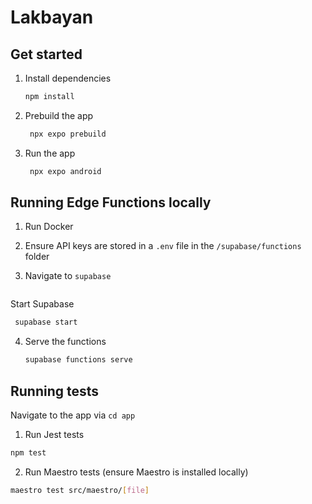 # Lakbayan

## Get started

1. Install dependencies

   ```bash
   npm install
   ```

2. Prebuild the app

   ```bash
    npx expo prebuild
   ```

3. Run the app

   ```bash
    npx expo android
   ```

## Running Edge Functions locally

1. Run Docker

2. Ensure API keys are stored in a `.env` file in the `/supabase/functions` folder

3. Navigate to `supabase`

 ```cd supabase
   ```

Start Supabase 

   ```bash
    supabase start
   ```

4. Serve the functions

   ```bash
   supabase functions serve
   ```

## Running tests

Navigate to the app via `cd app`

1. Run Jest tests

```bash
npm test
```

2. Run Maestro tests (ensure Maestro is installed locally)

```bash
maestro test src/maestro/[file]
```